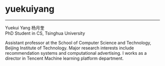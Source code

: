 # yuekuiyang
---
Yuekui Yang  杨月奎<br>
PhD Student in CS, Tsinghua University


Assistant professor at the School of Computer Science and Technology, Beijing Institute of Technology. Major research interests include recommendation systems and computational advertising. I works as a director in Tencent Machine learning platform department.
